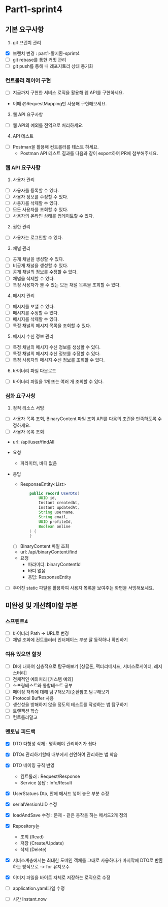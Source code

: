 # Part1-sprint4

## 기본 요구사항

1. git 브랜치 관리

- [x] 브랜치 변경 : part1-황지환-sprint4
- [ ] git rebase를 통한 커밋 관리
- [ ] git push를 통해 내 레포지토리 상태 동기화

### 컨트롤러 레이어 구현

- [ ]  지금까지 구현한 서비스 로직을 활용해 웹 API를 구현하세요.
- 이때 @RequestMapping만 사용해 구현해보세요.

3. 웹 API 요구사항

- [ ]  웹 API의 예외를 전역으로 처리하세요.

4. API 테스트

- [ ] Postman을 활용해 컨트롤러를 테스트 하세요.
    - Postman API 테스트 결과를 다음과 같이 export하여 PR에 첨부해주세요.

### 웹 API 요구사항

1. 사용자 관리

- [ ] 사용자를 등록할 수 있다.
- [ ] 사용자 정보를 수정할 수 있다.
- [ ] 사용자를 삭제할 수 있다.
- [ ] 모든 사용자를 조회할 수 있다.
- [ ] 사용자의 온라인 상태를 업데이트할 수 있다.

2. 권한 관리

- [ ] 사용자는 로그인할 수 있다.

3. 채널 관리

- [ ] 공개 채널을 생성할 수 있다.
- [ ] 비공개 채널을 생성할 수 있다.
- [ ] 공개 채널의 정보를 수정할 수 있다.
- [ ] 채널을 삭제할 수 있다.
- [ ] 특정 사용자가 볼 수 있는 모든 채널 목록을 조회할 수 있다.

4. 메시지 관리

- [ ] 메시지를 보낼 수 있다.
- [ ] 메시지를 수정할 수 있다.
- [ ] 메시지를 삭제할 수 있다.
- [ ] 특정 채널의 메시지 목록을 조회할 수 있다.

5. 메시지 수신 정보 관리

- [ ] 특정 채널의 메시지 수신 정보를 생성할 수 있다.
- [ ] 특정 채널의 메시지 수신 정보를 수정할 수 있다.
- [ ] 특정 사용자의 메시지 수신 정보를 조회할 수 있다.

6. 바이너리 파일 다운로드

- [ ] 바이너리 파일을 1개 또는 여러 개 조회할 수 있다.

### 심화 요구사항

1. 정적 리소스 서빙

- [ ]  사용자 목록 조회, BinaryContent 파일 조회 API를 다음의 조건을 만족하도록 수정하세요.
- [ ]  사용자 목록 조회
  - url: /api/user/findAll

- 요청
    - 파라미터, 바디 없음
- 응답
    - ResponseEntity<List<UserDto>>
      ~~~java
          public record UserDto(
              UUID id,
              Instant createdAt,
              Instant updatedAt,
              String username,
              String email,
              UUID profileId,
              Boolean online
          ) {
          }
      ~~~
    - [ ]  BinaryContent 파일 조회
    - url: /api/binaryContent/find
    - 요청
        - 파라미터: binaryContentId
        - 바디 없음
        - 응답: ResponseEntity<BinaryContent>
- [ ]  주어진 static 파일을 활용하여 사용자 목록을 보여주는 화면을 서빙해보세요.

## 미완성 및 개선해야할 부분

### 스프린트4

- [ ] 바이너리 Path -> URL로 변경
- [ ] 채널 조회에 컨트롤러러 인터페이스 부분 잘 동작하나 확인하기

### 여유 있으면 할것

- [ ] DI에 대하여 심층적으로 탐구해보기 [싱글톤, 팩터리메서드, 서비스로케이터, 레지스터리]
- [ ] 전체적인 예외처리 [커스템 예외]
- [ ] 스프링테스트와 통합테스트 공부
- [ ] 페이징 처리에 대해 탐구해보기/순환참조 탐구해보기
- [ ] Protocol Buffer 사용
- [ ] 생산성을 방해하지 않을 정도의 테스트를 작성하는 법 탐구하기
- [ ] 트랜잭션 학습
- [ ] 컨트롤러말고 

### 멘토님 피드백

- [x] DTO 다형성 삭제 : 명확해야 관리하기가 쉽다
- [x] DTOs 관리하기할때 내부에서 선언하여 관리하는 법 학습
- [x] DTO 네이밍 규칙 반영
  - 컨트롤러 : Request/Response
  - Service 응답 : Info/Result
- [x] UserStatues Dto, 안에 메서드 넣어 놓은 부분 수정
- [x] serialVersionUID 수정
- [x] loadAndSave 수정 : 문제 - 같은 동작을 하는 메서드2개 정의
- [x] Repository는
  - 조회 (Read)
  - 저장 (Create/Update)
  - 삭제 (Delete)
- [x] 서비스계층에서는 최대한 도메인 객체를 그대로 사용하다가 마지막에 DTO로 반환하는 방식으로 -> for 유지보수
- [x] 이미지 파일을 바이트 자체로 저장하는 로직으로 수정
- [ ] application.yaml파일 수정
- [ ] 시간 Instant.now


